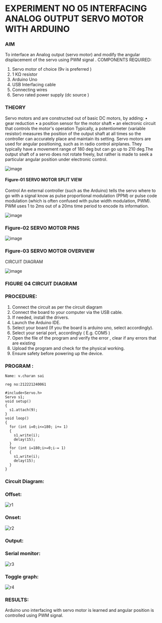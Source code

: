 # EXPERIMENT NO 05 INTERFACING ANALOG OUTPUT SERVO MOTOR WITH ARDUINO

### AIM
To interface an Analog output (servo motor) and modify the angular displacement of the servo using PWM signal .
COMPONENTS REQUIRED:
1.	Servo motor of choice (9v is preferred )
2.	1 KΩ resistor 
3.	Arduino Uno 
4.	USB Interfacing cable 
5.	Connecting wires 
6.	Servo rated power supply (dc source )


### THEORY
Servo motors and are constructed out of basic DC motors, by adding:
•	 gear reduction
•	 a position sensor for the motor shaft
•	 an electronic circuit that controls the motor's operation
Typically, a potentiometer (variable resistor) measures the position of the output shaft at all times so the controller can accurately place and maintain its setting.
Servo motors are used for angular positioning, such as in radio control airplanes.  They typically have a movement range of 180 deg but can go up to 210 deg.The output shaft of a servo does not rotate freely, but rather is made to seek a particular angular position under electronic control. 


![image](https://user-images.githubusercontent.com/36288975/163544439-1f477927-fcd4-42f0-9ce4-c863fdbf1210.png)



#### Figure-01 SERVO MOTOR SPLIT VIEW 
Control 
An external controller (such as the Arduino) tells the servo where to go with a signal know as pulse proportional modulation (PPM) or pulse code modulation (which is often confused with pulse width modulation, PWM). PWM uses 1 to 2ms out of a 20ms time period to encode its information.
 
 
 ![image](https://user-images.githubusercontent.com/36288975/163544482-3027136f-7135-4f3d-a23f-8dc2fe04194d.png)

### Figure-02 SERVO MOTOR PINS

 ![image](https://user-images.githubusercontent.com/36288975/163544513-ca497421-e6ba-4f91-871f-5cfba77f22a8.png)


### Figure-03 SERVO MOTOR OVERVIEW 

 


 





CIRCUIT DIAGRAM
 
 
 ![image](https://user-images.githubusercontent.com/36288975/163544618-6eb8a7b5-7f1a-428a-8d9f-fd899b145efb.png)

### FIGURE 04 CIRCUIT DIAGRAM

### PROCEDURE:
1.	Connect the circuit as per the circuit diagram 
2.	Connect the board to your computer via the USB cable.
3.	If needed, install the drivers.
4.	Launch the Arduino IDE.
5.	Select your board (If you the board is arduino uno, select accordingly).
6.	Select your serial port, accordingly ( E.g. COM5 )
7.	Open the file of the program  and verify the error , clear if any errors that are existing 
8.	Upload the program and check for the physical working. 
9.	Ensure safety before powering up the device.


### PROGRAM :
~~~
Name: v.charan sai

reg no:212221240061

#include<Servo.h>
Servo s1;
void setup()
{
  s1.attach(9);
}
void loop()
{
  for (int i=0;i<=180; i+= 1)
  {
    s1.write(i);
    delay(15);
  }
  for (int i=180;i>=0;i-= 1)
  {
    s1.write(i);
    delay(15);
  }
}

~~~
### Circuit Diagram:
### Offset:
![r1](https://user-images.githubusercontent.com/94296221/194714314-6aa1b546-b92f-4db7-9f25-f310443bd54d.png)

### Onset:
![r2](https://user-images.githubusercontent.com/94296221/194714317-3c180a4c-3c81-4d44-a715-30a6ddcbc907.png)

### Output:
### Serial monitor:
![r3](https://user-images.githubusercontent.com/94296221/194714482-b8fa22e4-b1db-4612-abd2-419758214d4b.png)
### Toggle graph:
![r4](https://user-images.githubusercontent.com/94296221/194714522-243c471f-c21e-47fe-a6bd-a5243899c9a2.png)

### RESULTS: 
Arduino uno interfacing with servo motor is learned and angular position is controlled using PWM signal.
